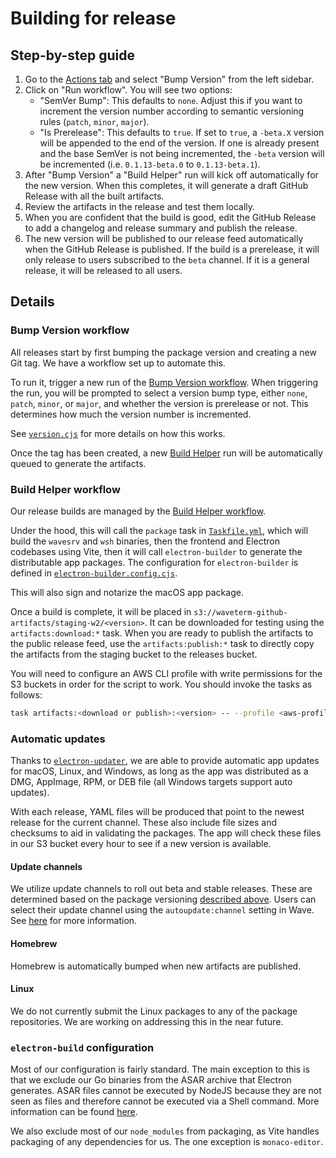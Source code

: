 # Building for release

## Step-by-step guide

1. Go to the [Actions tab](https://github.com/wavetermdev/thenextwave/actions) and select "Bump Version" from the left sidebar.
2. Click on "Run workflow". You will see two options:
   - "SemVer Bump": This defaults to `none`. Adjust this if you want to increment the version number according to semantic versioning rules (`patch`, `minor`, `major`).
   - "Is Prerelease": This defaults to `true`. If set to `true`, a `-beta.X` version will be appended to the end of the version. If one is already present and the base SemVer is not being incremented, the `-beta` version will be incremented (i.e. `0.1.13-beta.0` to `0.1.13-beta.1`).
3. After "Bump Version" a "Build Helper" run will kick off automatically for the new version. When this completes, it will generate a draft GitHub Release with all the built artifacts.
4. Review the artifacts in the release and test them locally.
5. When you are confident that the build is good, edit the GitHub Release to add a changelog and release summary and publish the release.
6. The new version will be published to our release feed automatically when the GitHub Release is published. If the build is a prerelease, it will only release to users subscribed to the `beta` channel. If it is a general release, it will be released to all users.

## Details

### Bump Version workflow

All releases start by first bumping the package version and creating a new Git tag. We have a workflow set up to automate this.

To run it, trigger a new run of the [Bump Version workflow](https://github.com/wavetermdev/thenextwave/actions/workflows/bump-version.yml). When triggering the run, you will be prompted to select a version bump type, either `none`, `patch`, `minor`, or `major`, and whether the version is prerelease or not. This determines how much the version number is incremented.

See [`version.cjs`](../../version.cjs) for more details on how this works.

Once the tag has been created, a new [Build Helper](#build-helper-workflow) run will be automatically queued to generate the artifacts.

### Build Helper workflow

Our release builds are managed by the [Build Helper workflow](https://github.com/wavetermdev/thenextwave/actions/workflows/build-helper.yml).

Under the hood, this will call the `package` task in [`Taskfile.yml`](../../Taskfile.yml), which will build the `wavesrv` and `wsh` binaries, then the frontend and Electron codebases using Vite, then it will call `electron-builder` to generate the distributable app packages. The configuration for `electron-builder` is defined in [`electron-builder.config.cjs`](../../electron-builder.config.cjs).

This will also sign and notarize the macOS app package.

Once a build is complete, it will be placed in `s3://waveterm-github-artifacts/staging-w2/<version>`. It can be downloaded for testing using the `artifacts:download:*` task. When you are ready to publish the artifacts to the public release feed, use the `artifacts:publish:*` task to directly copy the artifacts from the staging bucket to the releases bucket.

You will need to configure an AWS CLI profile with write permissions for the S3 buckets in order for the script to work. You should invoke the tasks as follows:

```bash
task artifacts:<download or publish>:<version> -- --profile <aws-profile>
```

### Automatic updates

Thanks to [`electron-updater`](https://www.electron.build/auto-update.html), we are able to provide automatic app updates for macOS, Linux, and Windows, as long as the app was distributed as a DMG, AppImage, RPM, or DEB file (all Windows targets support auto updates).

With each release, YAML files will be produced that point to the newest release for the current channel. These also include file sizes and checksums to aid in validating the packages. The app will check these files in our S3 bucket every hour to see if a new version is available.

#### Update channels

We utilize update channels to roll out beta and stable releases. These are determined based on the package versioning [described above](#bump-version-workflow). Users can select their update channel using the `autoupdate:channel` setting in Wave. See [here](https://www.electron.build/tutorials/release-using-channels.html) for more information.

#### Homebrew

Homebrew is automatically bumped when new artifacts are published.

#### Linux

We do not currently submit the Linux packages to any of the package repositories. We are working on addressing this in the near future.

### `electron-build` configuration

Most of our configuration is fairly standard. The main exception to this is that we exclude our Go binaries from the ASAR archive that Electron generates. ASAR files cannot be executed by NodeJS because they are not seen as files and therefore cannot be executed via a Shell command. More information can be found [here](https://www.electronjs.org/docs/latest/tutorial/asar-archives#executing-binaries-inside-asar-archive).

We also exclude most of our `node_modules` from packaging, as Vite handles packaging of any dependencies for us. The one exception is `monaco-editor`.
